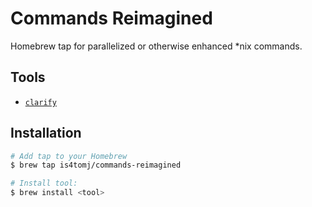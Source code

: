 Commands Reimagined
==========

Homebrew tap for parallelized or otherwise enhanced *nix commands.

## Tools

- [`clarify`](https://github.com/is4tomj/clarify)


## Installation

```bash
# Add tap to your Homebrew
$ brew tap is4tomj/commands-reimagined

# Install tool:
$ brew install <tool>
```
